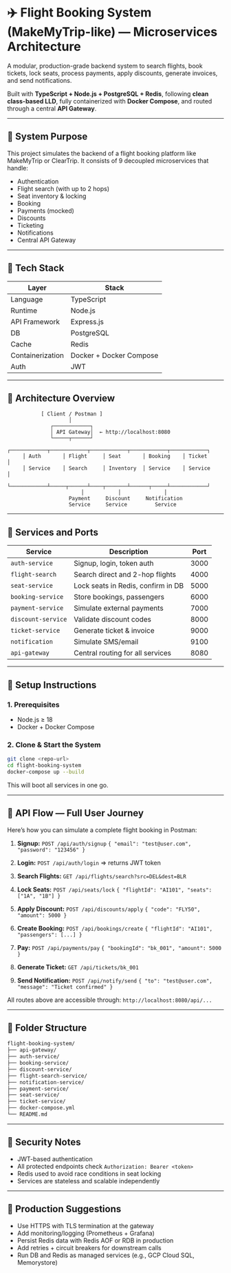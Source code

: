 # ✈️ Flight Booking System (MakeMyTrip-like) — Microservices Architecture

A modular, production-grade backend system to search flights, book tickets, lock seats, process payments, apply discounts, generate invoices, and send notifications.

Built with **TypeScript + Node.js + PostgreSQL + Redis**, following **clean class-based LLD**, fully containerized with **Docker Compose**, and routed through a central **API Gateway**.

---

## 📌 System Purpose

This project simulates the backend of a flight booking platform like MakeMyTrip or ClearTrip. It consists of 9 decoupled microservices that handle:

- Authentication
- Flight search (with up to 2 hops)
- Seat inventory & locking
- Booking
- Payments (mocked)
- Discounts
- Ticketing
- Notifications
- Central API Gateway

---

## 🧱 Tech Stack

| Layer             | Stack                         |
|------------------|-------------------------------|
| Language          | TypeScript                    |
| Runtime           | Node.js                       |
| API Framework     | Express.js                    |
| DB                | PostgreSQL                    |
| Cache             | Redis                         |
| Containerization  | Docker + Docker Compose       |
| Auth              | JWT                           |

---

## 🧩 Architecture Overview

```text
           [ Client / Postman ]
                    │
              ┌────────────┐
              │ API Gateway│  ← http://localhost:8080
              └─────┬──────┘
     ┌────────────┬────────────┬────────────┬────────────┬────────────┐
     │ Auth       │ Flight     │ Seat       │ Booking    │ Ticket     │
     │ Service    │ Search     │ Inventory  │ Service    │ Service    │
     └────────────┴─────┬──────┴────┬───────┴──────┬─────┴────────────┘
                        │           │              │
                    Payment     Discount     Notification
                    Service     Service         Service
````

---

## 📁 Services and Ports

| Service            | Description                        | Port |
| ------------------ | ---------------------------------- | ---- |
| `auth-service`     | Signup, login, token auth          | 3000 |
| `flight-search`    | Search direct and 2-hop flights    | 4000 |
| `seat-service`     | Lock seats in Redis, confirm in DB | 5000 |
| `booking-service`  | Store bookings, passengers         | 6000 |
| `payment-service`  | Simulate external payments         | 7000 |
| `discount-service` | Validate discount codes            | 8000 |
| `ticket-service`   | Generate ticket & invoice          | 9000 |
| `notification`     | Simulate SMS/email                 | 9100 |
| `api-gateway`      | Central routing for all services   | 8080 |

---

## 🚀 Setup Instructions

### 1. Prerequisites

* Node.js ≥ 18
* Docker + Docker Compose

### 2. Clone & Start the System

```bash
git clone <repo-url>
cd flight-booking-system
docker-compose up --build
```

This will boot all services in one go.

---

## 🧪 API Flow — Full User Journey

Here’s how you can simulate a complete flight booking in Postman:

1. **Signup:**
   `POST /api/auth/signup`
   `{ "email": "test@user.com", "password": "123456" }`

2. **Login:**
   `POST /api/auth/login`
   ⇒ returns JWT token

3. **Search Flights:**
   `GET /api/flights/search?src=DEL&dest=BLR`

4. **Lock Seats:**
   `POST /api/seats/lock`
   `{ "flightId": "AI101", "seats": ["1A", "1B"] }`

5. **Apply Discount:**
   `POST /api/discounts/apply`
   `{ "code": "FLY50", "amount": 5000 }`

6. **Create Booking:**
   `POST /api/bookings/create`
   `{ "flightId": "AI101", "passengers": [...] }`

7. **Pay:**
   `POST /api/payments/pay`
   `{ "bookingId": "bk_001", "amount": 5000 }`

8. **Generate Ticket:**
   `GET /api/tickets/bk_001`

9. **Send Notification:**
   `POST /api/notify/send`
   `{ "to": "test@user.com", "message": "Ticket confirmed" }`

All routes above are accessible through:
`http://localhost:8080/api/...`

---

## 🧰 Folder Structure

```bash
flight-booking-system/
├── api-gateway/
├── auth-service/
├── booking-service/
├── discount-service/
├── flight-search-service/
├── notification-service/
├── payment-service/
├── seat-service/
├── ticket-service/
├── docker-compose.yml
└── README.md
```

---

## 🔐 Security Notes

* JWT-based authentication
* All protected endpoints check `Authorization: Bearer <token>`
* Redis used to avoid race conditions in seat locking
* Services are stateless and scalable independently

---

## 🔧 Production Suggestions

* Use HTTPS with TLS termination at the gateway
* Add monitoring/logging (Prometheus + Grafana)
* Persist Redis data with Redis AOF or RDB in production
* Add retries + circuit breakers for downstream calls
* Run DB and Redis as managed services (e.g., GCP Cloud SQL, Memorystore)